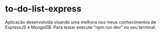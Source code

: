 # to-do-list-express
Aplicação desenvolvida visando uma melhora nos meus conhecimentos de ExpressJS e MongoDB.
Para testar execute "npm run dev" no seu terminal.
